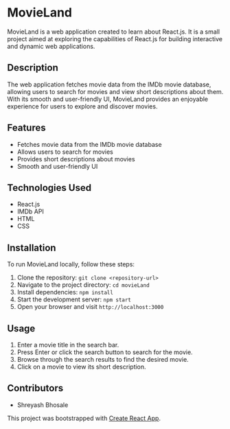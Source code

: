 # MovieLand

MovieLand is a web application created to learn about React.js. It is a small project aimed at exploring the capabilities of React.js for building interactive and dynamic web applications. 

## Description

The web application fetches movie data from the IMDb movie database, allowing users to search for movies and view short descriptions about them. With its smooth and user-friendly UI, MovieLand provides an enjoyable experience for users to explore and discover movies.

## Features

- Fetches movie data from the IMDb movie database
- Allows users to search for movies
- Provides short descriptions about movies
- Smooth and user-friendly UI

## Technologies Used

- React.js
- IMDb API
- HTML
- CSS

## Installation

To run MovieLand locally, follow these steps:

1. Clone the repository: `git clone <repository-url>`
2. Navigate to the project directory: `cd movieLand`
3. Install dependencies: `npm install`
4. Start the development server: `npm start`
5. Open your browser and visit `http://localhost:3000`

## Usage

1. Enter a movie title in the search bar.
2. Press Enter or click the search button to search for the movie.
3. Browse through the search results to find the desired movie.
4. Click on a movie to view its short description.

## Contributors

- Shreyash Bhosale

This project was bootstrapped with [Create React App](https://github.com/facebook/create-react-app).



